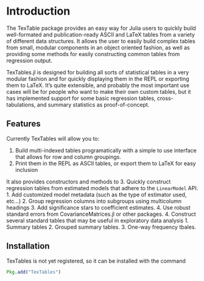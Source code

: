 # Introduction
The TexTable package provides an easy way for Julia users to quickly build
well-formated and publication-ready ASCII and LaTeX tables from a variety of
different data structures.  It allows the user to easily build complex tables
from small, modular components in an object oriented fashion, as well as
providing some methods for easily constructing common tables from regression
output.

TexTables.jl is designed for building all sorts of statistical tables in a very
modular fashion and for quickly displaying them in the REPL or exporting them to
LaTeX.  It’s quite extensible, and probably the most important use cases will be
for people who want to make their own custom tables, but it has implemented
support for some basic regression tables, cross-tabulations, and summary
statistics as proof-of-concept.

## Features
Currently TexTables will allow you to:
1.  Build multi-indexed tables programatically with a simple to use interface
    that allows for row and column groupings.
2.  Print them in the REPL as ASCII tables, or export them to LaTeX for easy
    inclusion

It also provides constructors and methods to
3.  Quickly construct regression tables from estimated models that adhere to the
    `LinearModel` API.
    1.  Add customized model metadata (such as the type of estimator used, etc...)
    2.  Group regression columns into subgroups using multicolumn headings
    3.  Add significance stars to coefficient estimates.
    4.  Use robust standard errors from CovarianceMatrices.jl or other packages.
4.  Construct several standard tables that may be useful in exploratory data
    analysis
    1.  Summary tables
    2.  Grouped summary tables.
    3.  One-way frequency tbales.

## Installation

TexTables is not yet registered, so it can be installed with the command
```julia
Pkg.add("TexTables")
```
